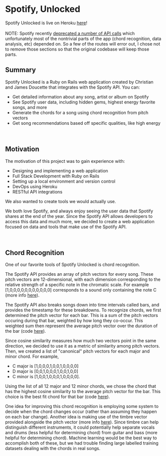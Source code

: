 # Spotify, Unlocked
Spotify Unlocked is live on Heroku [here](https://spotify-unlocked.herokuapp.com/)!  
&nbsp;  
NOTE: Spotify recently [deprecated a number of API calls](https://developer.spotify.com/blog/2024-11-27-changes-to-the-web-api) which unfortunately most of the nontrivial parts of the app (chord recognition, data analysis, etc) depended on. So a few of the routes will error out, I chose not to remove those sections so that the original codebase will keep those parts.

## Summary
Spotify Unlocked is a Ruby on Rails web application created by Christian and James Doucette that integrates with the Spotify API. You can:
- Get detailed information about any song, artist or album on Spotify
- See Spotify user data, including hidden gems, highest energy favorite songs, and more
- Generate the chords for a song using chord recognition from pitch vectors
- Get song recommendations based off specific qualities, like high energy  
&nbsp;  
&nbsp;  


## Motivation
The motivation of this project was to gain experience with:
- Designing and implementing a web application
- Full Stack Development with Ruby on Rails
- Setting up a local environment and version control
- DevOps using Heroku
- RESTful API integrations

We also wanted to create tools we would actually use.

We both love Spotify, and always enjoy seeing the user data that Spotify shares at the end of the year. Since the Spotify API allows developers to access this data and much more, we decided to create a web application focused on data and tools that make use of the Spotify API.  
&nbsp;  
&nbsp;  

## Chord Recognition
One of our favorite tools of Spotify Unlocked is chord recognition.

The Spotify API provides an array of pitch vectors for every song. These pitch vectors are 12-dimensional, with each dimension corresponding to the relative strength of a specific note in the chromatic scale. For example [1,0,0,0,0,0,0,0,0,0,0,0] corresponds to a sound only containing the note C (more info [here](https://developer.spotify.com/documentation/web-api/reference/tracks/get-audio-analysis/#pitch)).

The Spotify API also breaks songs down into time intervals called bars, and provides the timestamp for these breakdowns. To recognize chords, we first determined the pitch vector for each bar. This is a sum of the pitch vectors occuring during that bar, weighted by how long they co-occur. This weighted sum then represent the average pitch vector over the duration of the bar (code [here](https://github.com/christian-doucette/cnjmusic/blob/895f84ae855e22a9aa3fcc07746472bfbbb61e9f/app/controllers/songs_controller.rb#L65)).

Since cosine similarity measures how much two vectors point in the same direction, we decided to use it as a metric of similarity among pitch vectors. Then, we created a list of "canonical" pitch vectors for each major and minor chord. For example,
- C major is [1,0,0,0,1,0,0,1,0,0,0,0]
- D major is [0,0,1,0,0,0,1,0,0,1,0,0]
- C minor is [1,0,0,1,0,0,0,1,0,0,0,0].

Using the list of all 12 major and 12 minor chords, we chose the chord that has the highest cosine similarity to the average pitch vector for the bar. This choice is the best fit chord for that bar (code [here](https://github.com/christian-doucette/cnjmusic/blob/895f84ae855e22a9aa3fcc07746472bfbbb61e9f/app/controllers/songs_controller.rb#L156)).

One idea for improving this chord recognition is employing some system to decide when the chord changes occur (rather than assuming they happen on each bar change). Another idea is making use of the timbre vector provided alongside the pitch vector (more info [here](https://developer.spotify.com/documentation/web-api/reference/tracks/get-audio-analysis/#timbre)). Since timbre can help distinguish different instruments, it could potentially help separate vocals and drums (less helpful for determining chord) from guitar and bass (more helpful for determining chord). Machine learning would be the best way to accomplish both of these, but we had trouble finding large labelled training datasets dealing with the chords in real songs.
